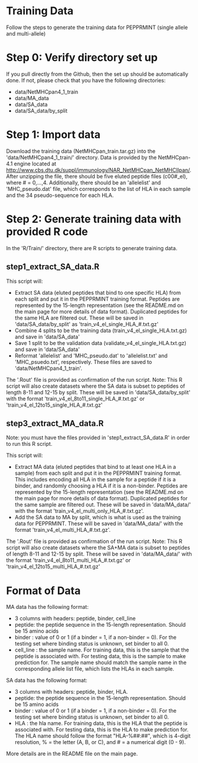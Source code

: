 # Training Data 

Follow the steps to generate the training data for PEPPRMINT (single allele and multi-allele)

# Step 0: Verify directory set up
If you pull directly from the Github, then the set up should be automatically done. If not, please check that you have the following directories: 
- data/NetMHCpan4_1_train
- data/MA_data
- data/SA_data 
- data/SA_data/by_split

# Step 1: Import data 
Download the training data (NetMHCpan_train.tar.gz) into the 'data/NetMHCpan4_1_train/' directory. Data is provided by the NetMHCpan-4.1 engine located at http://www.cbs.dtu.dk/suppl/immunology/NAR_NetMHCpan_NetMHCIIpan/. After unzipping the file, there should be five eluted peptide files (c00#_el), where # = 0,...,4. Additionally, there should be an 'allelelist' and 'MHC_pseudo.dat' file, which corresponds to the list of HLA in each sample and the 34 pseudo-sequence for each HLA. 

# Step 2: Generate training data with provided R code 
In the 'R/Train/' directory, there are R scripts to generate training data. 

## step1_extract_SA_data.R
This script will: 
- Extract SA data (eluted peptides that bind to one specific HLA) from each split and put it in the PEPPRMINT training format. Peptides are represented by the 15-length representation (see the README.md on the main page for more details of data format). Duplicated peptides for the same HLA are filtered out. These will be saved in 'data/SA_data/by_split' as 'train_v4_el_single_HLA_#.txt.gz'
- Combine 4 splits to be the training data (train_v4_el_single_HLA.txt.gz) and save in 'data/SA_data'
- Save 1 split to be the validation data (validate_v4_el_single_HLA.txt.gz) and save in 'data/SA_data'
- Reformat 'allelelist' and 'MHC_pseudo.dat' to 'allelelist.txt' and 'MHC_psuedo.txt', respectively. These files are saved to 'data/NetMHCpan4_1_train'.

The '.Rout' file is provided as confirmation of the run script. 
Note: This R script will also create datasets where the SA data is subset to peptides of length 8-11 and 12-15 by split. These will be saved in 'data/SA_data/by_split' with the format 'train_v4_el_8to11_single_HLA_#.txt.gz' or 'train_v4_el_12to15_single_HLA_#.txt.gz'

## step3_extract_MA_data.R
Note: you must have the files provided in 'step1_extract_SA_data.R' in order to run this R script. 

This script will: 
- Extract MA data (eluted peptides that bind to at least one HLA in a sample) from each split and put it in the PEPPRMINT training format. This includes encoding all HLA in the sample for a peptide if it is a binder, and randomly choosing a HLA if it is a non-binder. Peptides are represented by the 15-length representation (see the README.md on the main page for more details of data format). Duplicated peptides for the same sample are filtered out. These will be saved in 'data/MA_data/' with the format 'train_v4_el_multi_only_HLA_#.txt.gz'.
- Add the SA data to MA by split, which is what is used as the training data for PEPPRMINT. These will be saved in 'data/MA_data/' with the format 'train_v4_el_multi_HLA_#.txt.gz'.

The '.Rout' file is provided as confirmation of the run script. 
Note: This R script will also create datasets where the SA+MA data is subset to peptides of length 8-11 and 12-15 by split. These will be saved in 'data/MA_data/' with the format 'train_v4_el_8to11_multi_HLA_#.txt.gz' or 'train_v4_el_12to15_multi_HLA_#.txt.gz'

# Format of Data 
MA data has the following format: 
- 3 columns with headers: peptide, binder, cell_line 
- peptide: the peptide sequence in the 15-length representation. Should be 15 amino acids
- binder : value of 0 or 1 (if a binder = 1, if a non-binder = 0). For the testing set where binding status is unknown, set binder to all 0. 
- cell_line : the sample name. For training data, this is the sample that the peptide is associated with. For testing data, this is the sample to make prediction for. The sample name should match the sample name in the corresponding allele list file, which lists the HLAs in each sample. 

SA data has the following format: 
- 3 columns with headers: peptide, binder, HLA. 
- peptide: the peptide sequence in the 15-length representation. Should be 15 amino acids
- binder : value of 0 or 1 (if a binder = 1, if a non-binder = 0). For the testing set where binding status is unknown, set binder to all 0. 
- HLA : the hla name. For training data, this is the HLA that the peptide is associated with. For testing data, this is the HLA to make prediction for. The HLA name should follow the format "HLA-%##:##", which is 4-digit resolution, % = the letter (A, B, or C), and # = a numerical digit (0 - 9). 

More details are in the README file on the main page.
